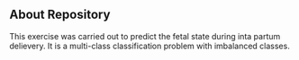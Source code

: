 ## About Repository
This exercise was carried out to predict the fetal state during inta partum delievery. It is a multi-class classification problem with imbalanced classes.
